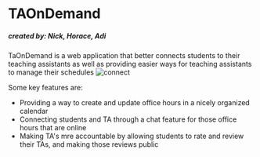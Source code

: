 # TAOnDemand 
##### *created by: Nick, Horace, Adi*

TaOnDemand is a web application that better connects students to their teaching assistants as well as providing easier ways for teaching assistants to manage their schedules
![connect](https://computing.ece.vt.edu/~santol/projects/zsl_via_visual_abstraction/interact/interact_illustration_instance_dataset/imgs/28X8B727M0IG2TUJK1PFYVF9E5ACXR_11.jpg)

Some key features are:
  * Providing a way to create and update office hours in a nicely organized calendar
  * Connecting students and TA through a chat feature for those office hours that are online
  * Making TA's mre accountable by allowing students to rate and review their TAs, and making those reviews public
  
